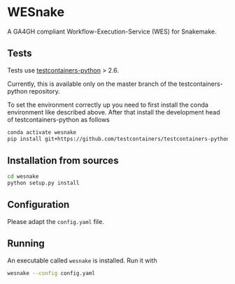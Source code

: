 # WESnake

A GA4GH compliant Workflow-Execution-Service (WES) for Snakemake.

## Tests

Tests use [testcontainers-python](https://testcontainers-python.readthedocs.io/en/latest/database.html) > 2.6.

Currently, this is available only on the master branch of the testcontainers-python repository.

To set the environment correctly up you need to first install the conda environment like described above. After that install the development head of testcontainers-python as follows

```bash
conda activate wesnake
pip install git+https://github.com/testcontainers/testcontainers-python.git
```

## Installation from sources

```bash
cd wesnake
python setup.py install
```

## Configuration

Please adapt the `config.yaml` file.

## Running

An executable called `wesnake` is installed. Run it with

```bash
wesnake --config config.yaml
```

